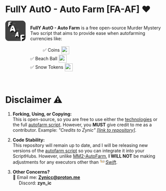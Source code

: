 # FullY AutO - Auto Farm [FA-AF] ❤️

<img width="64" src="Pics/Logo.png" align="left" style="margin-right:15px"/>

<div style="display: flex; flex-direction: column; gap: 2px;">

  <p> <strong>FullY AutO - Auto Farm</strong> is a free open-source Murder Mystery Two script that aims to provide ease when autofarming    currencies like: </p>

  <div style="display: flex; align-items: center; gap: 5px;">
          &nbsp&nbsp&nbsp&nbsp&nbsp&nbsp&nbsp&nbsp&nbsp&nbsp✅ Coins <img width="25" height="25" src="https://static.wikia.nocookie.net/murder-mystery-2/images/0/04/MM2CoinIcon.png/revision/latest?cb=20200706184806">
  </div>

  <div style="display: flex; align-items: center; gap: 5px;">
    ✅ Beach Ball <img width="25" height="25" src="https://static.wikia.nocookie.net/murder-mystery-2/images/1/1b/Beach_Ball.png/revision/latest/scale-to-width-down/350?cb=20230705094929">
  </div>

  <div style="display: flex; align-items: center; gap: 5px;">
    ✅ Snow Tokens <img width="25" height="25" src="https://static.wikia.nocookie.net/murder-mystery-2/images/5/52/Snow_Token.png/revision/latest/scale-to-width-down/350?cb=20230716144735">
  </div>

</div>
<br><br>

# Disclaimer ⚠️
1. **Forking, Using, or Copying:**  
   This is open-source, so you are free to use either the [technologies]() or the full [autofarm script](). However, you **MUST** give credit to me as a contributor. Example: *"Credits to Zynic" [[link to repository]]()*.

2. **Code Stability:**  
   This repository will remain up to date, and I will be releasing new versions of the [autofarm script]() so you can integrate it into your ScriptHubs. However, unlike [MM2-AutoFarm](https://github.com/Zyn-ic/MM2-AutoFarm), **I WILL NOT** be making adjustments for any executors other than <img width="18" height="16" src="Pics/favicon.png">[*Swift*](https://getswift.xyz/).

3. **Other Concerns?**  
   📧 Email me: **Zynicc@proton.me**  
   <img width="15" height="15" src="https://cdn-icons-png.flaticon.com/512/4945/4945973.png"> Discord: **zyn_ic** 
